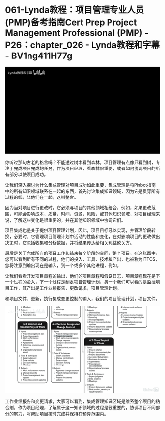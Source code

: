 # 061-Lynda教程：项目管理专业人员(PMP)备考指南Cert Prep Project Management Professional (PMP) - P26：chapter_026 - Lynda教程和字幕 - BV1ng411H77g

![](img/6c2a553aa921a71ffd79b3c6e432f2cc_0.png)

你听过那句古老的格言吗？不能透过树木看到森林，项目管理有点像只看到树，专注于完成项目完成的任务，作为项目经理，看森林很重要，或者如何协调项目的所有部分以使项目成功。

让我们深入探讨为什么集成管理对项目成功如此重要，集成管理是将Pinbot指南中的所有知识领域联系在一起的东西，首先讨论集成知识领域，因为它是贯穿所有过程的线，让他们在一起，这叫整合。

因为当对项目进行更改时，它必须与项目的其他领域相结合，例如，如果更改范围，可能会影响成本，质量，时间，资源，风险，或其他知识领域，对项目经理来说，了解这些变化是很重要的，并在其他知识领域中协调它们。

项目集成也是关于提供项目管理计划，因此，项目目标可以实现，并管理阶段转换，必要时，它管理项目管理计划中活动的性能和变化，在对影响项目的更改做出决策时，它包括收集和分析数据，并将结果传达给相关利益攸关方。

最后是关于完成所有的项目工作和结束每个阶段的合同，整个项目，在这张图中，您可以看到所有不同的过程，他们的投入，工具、技术和产出，也被称为ITTOS，您将注意到输出现在是输入，到一个或多个其他进程，例如。

让我们看看开发项目章程的输出，他们的项目章程和假设日志，项目章程现在是下一个过程的投入，下一个过程是制定项目管理计划，另一个我们可以看的是监控项目工作，其产出是工作业绩报告，更改请求，项目管理计划。

和项目文件，更新，执行集成变更控制的输入，我们的项目管理计划，项目文件。

![](img/6c2a553aa921a71ffd79b3c6e432f2cc_2.png)

工作业绩报告和变更请求，大家可以看到，集成管理知识区域是维系整个项目的粘合剂，作为项目经理，了解属于这一知识领域的过程是很重要的，协调项目不同部分的努力，将帮助项目按时完成并保持在预算范围内。

